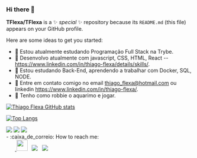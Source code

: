 ### Hi there 👋

**TFlexa/TFlexa** is a ✨ _special_ ✨ repository because its `README.md` (this file) appears on your GitHub profile.

Here are some ideas to get you started:

- 🔭 Estou atualmente estudando Programação Full Stack na Trybe.
- 💬 Desenvolvo atualmente com javascript, CSS, HTML, React -- https://www.linkedin.com/in/thiago-flexa/details/skills/.
- 🌱 Estou estudando Back-End, aprendendo a trabalhar com Docker, SQL, NODE.
- 💬 Entre em contato comigo no email thiago_flexa@hotmail.com ou linkedin https://www.linkedin.com/in/thiago-flexa/.
- 🔭 Tenho como robbie o aquarimo e jogar.

[![Thiago Flexa GitHub stats](https://github-readme-stats.vercel.app/api?username=TFlexa)](https://github.com/anuraghazra/github-readme-stats)

[![Top Langs](https://github-readme-stats.vercel.app/api/top-langs/?username=TFlexa)](https://github.com/anuraghazra/github-readme-stats)

<div>
  <img src="https://img.shields.io/badge/GIT-E44C30?style=for-the-badge&logo=git&logoColor=white" />
  <img src="https://img.shields.io/badge/eslint-3A33D1?style=for-the-badge&logo=eslint&logoColor=white" />
  <img src="https://img.shields.io/badge/Linux-E34F26?style=for-the-badge&logo=linux&logoColor=black" />
</div>
- :caixa_de_correio: How to reach me:<br>
&nbsp;&nbsp;&nbsp;&nbsp;&nbsp;&nbsp;<a href = "https://www.facebook.com/alex.resende.165/"> <img src = "https://cdn1.iconfinder.com/data/icons/logotypes/32/square-facebook-256.png" height= 30px width = 30px></a>&nbsp;&nbsp;
<a href = "https://www.instagram.com/alexrmachado86/"><img src = "https://img.shields.io/badge/Instagram-E4405F?style=for-the-badge&logo=instagram&logoColor=white"></a>&nbsp;&nbsp;
<a href = "https://www.linkedin.com/in/alexresende86/"><img src="https://img.shields.io/badge/LinkedIn-0077B5?style=for-the-badge&logo=linkedin&logoColor=white"></a>&nbsp;&nbsp;
